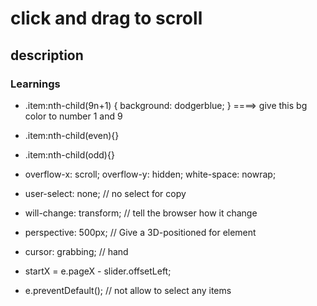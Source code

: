# click and drag to scroll

## description


### Learnings
- .item:nth-child(9n+1) {
    background: dodgerblue;
}  ====> give this bg color to number 1 and 9

- .item:nth-child(even){}

- .item:nth-child(odd){}
- overflow-x: scroll;
    overflow-y: hidden;
    white-space: nowrap;

-  user-select: none; // no select for copy 
-  will-change: transform; // tell the browser how it change 
- perspective: 500px; // Give a 3D-positioned for element 
- cursor: grabbing; // hand

- startX = e.pageX - slider.offsetLeft;
-  e.preventDefault(); // not allow to select any items 

